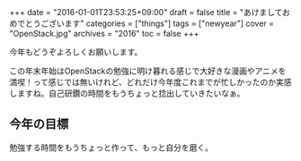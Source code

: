 +++
date = "2016-01-01T23:53:25+09:00"
draft = false
title = "あけましておめでとうございます"
categories = ["things"]
tags = ["newyear"]
cover = "OpenStack.jpg"
archives = "2016"
toc = false
+++


今年もどうぞよろしくお願いします。

この年末年始はOpenStackの勉強に明け暮れる感じで大好きな漫画やアニメを満喫！って感じでは無いけれど、どれだけ今年度これまでが忙しかったのか実感しますね。自己研鑽の時間をもうちょっと捻出していきたいなぁ。

## 今年の目標

勉強する時間をもうちょっと作って、もっと自分を磨く。

